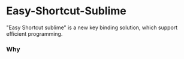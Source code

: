 # Easy-Shortcut-Sublime
"Easy Shortcut sublime" is a new key binding solution, which support efficient programming. 
### Why 
